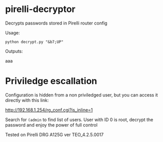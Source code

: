 # pirelli-decryptor

Decrypts passwords stored in Pirelli router config

Usage:

`python decrypt.py "&b7;UP"`

Outputs:

aaa

# Priviledge escallation

Configuration is hidden from a non priviledged user, but you can access it directly with this link:

http://192.168.1.254/rg_conf.cgi?is_inline=1

Search for `(admin` to find list of users. User with ID 0 is root, decrypt the password and enjoy the power of full control

Tested on Pirelli DRG A125G ver TEO_4.2.5.0017	
